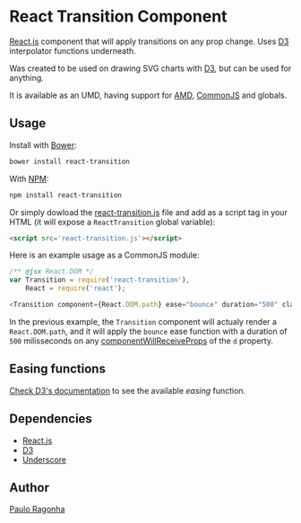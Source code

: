# React Transition Component

[React.js](http://reactjs.com/) component that will apply transitions on any prop change. Uses [D3](http://d3js.org/) interpolator functions underneath.

Was created to be used on drawing SVG charts with [D3](http://d3js.org/), but can be used for anything.

It is available as an UMD, having support for [AMD](https://github.com/amdjs/amdjs-api/wiki/AMD), [CommonJS](http://wiki.commonjs.org/wiki/CommonJS) and globals.

## Usage

Install with [Bower](http://bower.io/):

```bash
bower install react-transition
```

With [NPM](http://npmjs.org/):

```bash
npm install react-transition
```

Or simply dowload the [react-transition.js](https://raw.githubusercontent.com/pirelenito/react-transition/master/react-transition.js) file and add as a script tag in your HTML (it will expose a `ReactTransition` global variable):

```html
<script src='react-transition.js'></script>
```

Here is an example usage as a CommonJS module:

```js
/** @jsx React.DOM */
var Transition = require('react-transition'),
    React = require('react');

<Transition component={React.DOM.path} ease="bounce" duration="500" className="link" d={diagonal(link)}/>
```

In the previous example, the `Transition` component will actualy render a `React.DOM.path`, and it will apply the `bounce` ease function with a duration of `500` milisseconds on any [componentWillReceiveProps](http://facebook.github.io/react/docs/component-specs.html#updating-componentwillreceiveprops) of the `d` property.

## Easing functions

[Check D3's documentation](https://github.com/mbostock/d3/wiki/Transitions#d3_ease) to see the available *easing* function.

## Dependencies

* [React.js](http://reactjs.com/)
* [D3](http://d3js.org/)
* [Underscore](http://underscorejs.org/)


## Author

[Paulo Ragonha](http://paulo.ragonha.me/)
